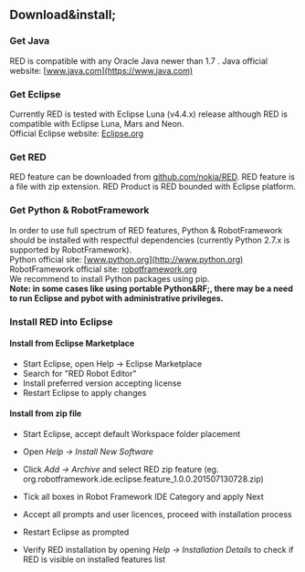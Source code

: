 ## Download&amp;install;

### Get Java

RED is compatible with any Oracle Java newer than 1.7 . Java official website:
[www.java.com](https://www.java.com)

### Get Eclipse

Currently RED is tested with Eclipse Luna (v4.4.x) release although RED is
compatible with Eclipse Luna, Mars and Neon.  
Official Eclipse website: [ Eclipse.org](https://www.eclipse.org/)

### Get RED

RED feature can be downloaded from
[github.com/nokia/RED](https://github.com/nokia/RED). RED feature is a file
with zip extension. RED Product is RED bounded with Eclipse platform.

### Get Python & RobotFramework

In order to use full spectrum of RED features, Python & RobotFramework should
be installed with respectful dependencies (currently Python 2.7.x is supported
by RobotFramework).  
Python official site: [www.python.org](http://www.python.org)  
RobotFramework official site: [robotframework.org](http://robotframework.org/)  
We recommend to install Python packages using pip.  
**Note: in some cases like using portable Python&amp;RF;, there may be a need to run Eclipse and pybot with administrative privileges.**  

### Install RED into Eclipse

#### Install from Eclipse Marketplace

  * Start Eclipse, open Help -> Eclipse Marketplace
  * Search for "RED Robot Editor"
  * Install preferred version accepting license
  * Restart Eclipse to apply changes

#### Install from zip file

  * Start Eclipse, accept default Workspace folder placement  

  * Open _Help -> Install New Software_  

  * Click _Add -> Archive_ and select RED zip feature (eg. org.robotframework.ide.eclipse.feature_1.0.0.201507130728.zip)  

  * Tick all boxes in Robot Framework IDE Category and apply Next  

  * Accept all prompts and user licences, proceed with installation process  

  * Restart Eclipse as prompted  

  * Verify RED installation by opening _Help -> Installation Details_ to check if RED is visible on installed features list  

